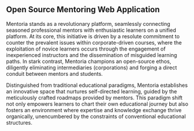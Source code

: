 ## Open Source Mentoring Web Application

Mentoria stands as a revolutionary platform, seamlessly connecting seasoned professional mentors with enthusiastic learners on a unified platform. At its core, this initiative is driven by a resolute commitment to counter the prevalent issues within corporate-driven courses, where the exploitation of novice learners occurs through the engagement of inexperienced instructors and the dissemination of misguided learning paths. In stark contrast, Mentoria champions an open-source ethos, diligently eliminating intermediaries (corporations) and forging a direct conduit between mentors and students.

Distinguished from traditional educational paradigms, Mentoria establishes an innovative space that nurtures self-directed learning, guided by the meticulously crafted roadmaps provided by mentors. This paradigm shift not only empowers learners to chart their own educational journey but also fosters an environment where expertise and knowledge exchange thrive organically, unencumbered by the constraints of conventional educational structures.
